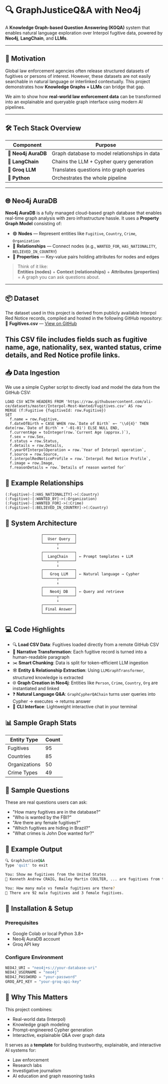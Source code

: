 # 🔍 GraphJusticeQ&A with Neo4j

A **Knowledge Graph-based Question Answering (KGQA)** system that enables natural language exploration over Interpol fugitive data, powered by **Neo4j**, **LangChain**, and **LLMs**.

---

## 🚧 Motivation

Global law enforcement agencies often release structured datasets of fugitives or persons of interest. However, these datasets are not easily searchable in natural language or interlinked contextually. This project demonstrates how **Knowledge Graphs + LLMs** can bridge that gap.

We aim to show how **real-world law enforcement data** can be transformed into an explainable and queryable graph interface using modern AI pipelines.

---

## 🛠️ Tech Stack Overview

| Component         | Purpose                                            |
|------------------|----------------------------------------------------|
| 🧠 **Neo4j AuraDB**     | Graph database to model relationships in data   |
| 🔗 **LangChain**        | Chains the LLM + Cypher query generation        |
| 🤖 **Groq LLM**         | Translates questions into graph queries         |
| 🐍 **Python**           | Orchestrates the whole pipeline                 |

---

## 🌐 Neo4j AuraDB

**Neo4j AuraDB** is a fully managed cloud-based graph database that enables real-time graph analysis with zero infrastructure hassle. It uses a **Property Graph Model** consisting of:

- 🟢 **Nodes** — Represent entities like `Fugitive`, `Country`, `Crime`, `Organization`
- 🔗 **Relationships** — Connect nodes (e.g., `WANTED_FOR`, `HAS_NATIONALITY`, `BELIEVED_IN_COUNTRY`)
- 🧩 **Properties** — Key-value pairs holding attributes for nodes and edges

> Think of it like:  
> **Entities (nodes)** + **Context (relationships)** + **Attributes (properties)** = A graph you can ask questions about.

---

## 📦 Dataset
The dataset used in this project is derived from publicly available Interpol Red Notice records, compiled and hosted in the following GitHub repository:  
📂 **Fugitives.csv** — [View on GitHub](https://github.com/ali-ce/datasets/blob/master/Interpol-Most-Wanted/Fugitives.csv)

This CSV file includes fields such as fugitive name, age, nationality, sex, wanted status, crime details, and Red Notice profile links.
---

## 📥 Data Ingestion

We use a simple Cypher script to directly load and model the data from the GitHub CSV:

```cypher
LOAD CSV WITH HEADERS FROM 'https://raw.githubusercontent.com/ali-ce/datasets/master/Interpol-Most-Wanted/Fugitives.csv' AS row
MERGE (f:Fugitive {fugitiveId: row.Fugitive})
SET
  f.name = row.Fugitive,
  f.dateOfBirth = CASE WHEN row.`Date of Birth` =~ '\\d{4}' THEN date(row.`Date of Birth` + '-01-01') ELSE NULL END,
  f.currentAge = toInteger(row.`Current Age (approx.)`),
  f.sex = row.Sex,
  f.status = row.Status,
  f.details = row.Details,
  f.yearOfInterpolOperation = row.`Year of Interpol operation`,
  f.source = row.Source,
  f.interpolRedNoticeProfile = row.`Interpol Red Notice Profile`,
  f.image = row.Image,
  f.reasonDetails = row.`Details of reason wanted for`
```
## 🔗 Example Relationships

```cypher
(:Fugitive)-[:HAS_NATIONALITY]->(:Country)
(:Fugitive)-[:WANTED_BY]->(:Organization)
(:Fugitive)-[:WANTED_FOR]->(:Crime)
(:Fugitive)-[:BELIEVED_IN_COUNTRY]->(:Country)
```
## 🧠 System Architecture
```cypher
                ┌──────────────┐
                │  User Query  │
                └──────┬───────┘
                       ↓
                ┌──────────────┐
                │  LangChain   │ ← Prompt templates + LLM
                └──────┬───────┘
                       ↓
                ┌──────────────┐
                │   Groq LLM   │ ← Natural language → Cypher
                └──────┬───────┘
                       ↓
                ┌──────────────┐
                │   Neo4j DB   │ ← Query and retrieve
                └──────┬───────┘
                       ↓
                ┌──────────────┐
                │ Final Answer │
                └──────────────┘
```
## 💻 Code Highlights

- 🔍 **Load CSV Data**: Fugitives loaded directly from a remote GitHub CSV  
- 📜 **Narrative Transformation**: Each fugitive record is turned into a human-readable paragraph  
- ✂️ **Smart Chunking**: Data is split for token-efficient LLM ingestion  
- 🕸️ **Entity & Relationship Extraction**: Using `LLMGraphTransformer`, structured knowledge is extracted  
- 🌐 **Graph Creation in Neo4j**: Entities like `Person`, `Crime`, `Country`, `Org` are instantiated and linked  
- ❓ **Natural Language Q&A**: `GraphCypherQAChain` turns user queries into Cypher → executes → returns answer  
- 🧠 **CLI Interface**: Lightweight interactive chat in your terminal  


## 📊 Sample Graph Stats

| Entity Type    | Count |
|----------------|-------|
| Fugitives      | 95    |
| Countries      | 85    |
| Organizations  | 50    |
| Crime Types    | 49    |


## 💬 Sample Questions

These are real questions users can ask:

- "How many fugitives are in the database?"
- "Who is wanted by the FBI?"
- "Are there any female fugitives?"
- "Which fugitives are hiding in Brazil?"
- "What crimes is John Doe wanted for?"

## 🧪 Example Output

```bash
🔍 GraphJusticeQ&A
Type 'quit' to exit

You: Show me fugitives from the United States
🤖 Kenneth Andrew CRAIG, Bailey Martin COULTER, ... are fugitives from the United States.

You: How many male vs female fugitives are there?
🤖 There are 92 male fugitives and 3 female fugitives.
```
## 🔧 Installation & Setup

### Prerequisites

- Google Colab or local Python 3.8+
- Neo4j AuraDB account
- Groq API key

### Configure Environment

```python
NEO4J_URI = "neo4j+s://your-database-uri"
NEO4J_USERNAME = "neo4j"
NEO4J_PASSWORD = "your-password"
GROQ_API_KEY = "your-groq-api-key"
```

## 🧠 Why This Matters

This project combines:

- Real-world data (Interpol)
- Knowledge graph modeling
- Prompt-engineered Cypher generation
- Interactive, explainable Q&A over graph data

It serves as a **template** for building trustworthy, explainable, and interactive AI systems for:

- Law enforcement  
- Research labs  
- Investigative journalism  
- AI education and graph reasoning tasks
